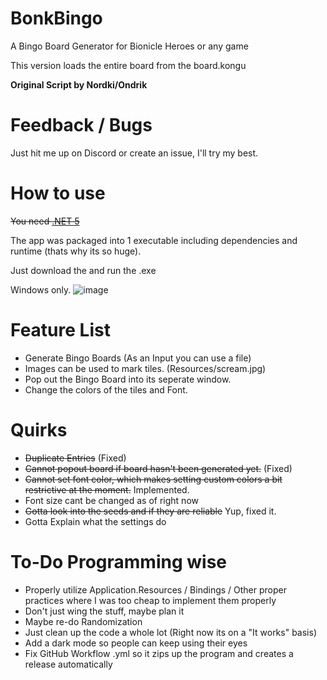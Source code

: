 # BonkBingo
A Bingo Board Generator for Bionicle Heroes or any game


This version loads the entire board from the board.kongu



**Original Script by Nordki/Ondrik**

# Feedback / Bugs
Just hit me up on Discord or create an issue, I'll try my best.

# How to use
~~You need [.NET 5](https://dotnet.microsoft.com/en-us/download/dotnet/5.0)~~


The app was packaged into 1 executable including dependencies and runtime (thats why its so huge).


Just download the and run the .exe


Windows only.
![image](https://user-images.githubusercontent.com/43097509/157955219-13a5be59-f1d3-44b0-b56a-40129b9588d2.png)

# Feature List
- Generate Bingo Boards (As an Input you can use a file)
- Images can be used to mark tiles. (Resources/scream.jpg)
- Pop out the Bingo Board into its seperate window.
- Change the colors of the tiles and Font.


# Quirks
- ~~Duplicate Entries~~ (Fixed)
- ~~Cannot popout board if board hasn't been generated yet.~~ (Fixed)
- ~~Cannot set font color, which makes setting custom colors a bit restrictive at the moment.~~ Implemented.
- Font size cant be changed as of right now
- ~~Gotta look into the seeds and if they are reliable~~ Yup, fixed it.
- Gotta Explain what the settings do 

# To-Do Programming wise
- Properly utilize Application.Resources / Bindings / Other proper practices where I was too cheap to implement them properly
- Don't just wing the stuff, maybe plan it
- Maybe re-do Randomization
- Just clean up the code a whole lot (Right now its on a "It works" basis) 
- Add a dark mode so people can keep using their eyes 
- Fix GitHub Workflow .yml so it zips up the program and creates a release automatically
